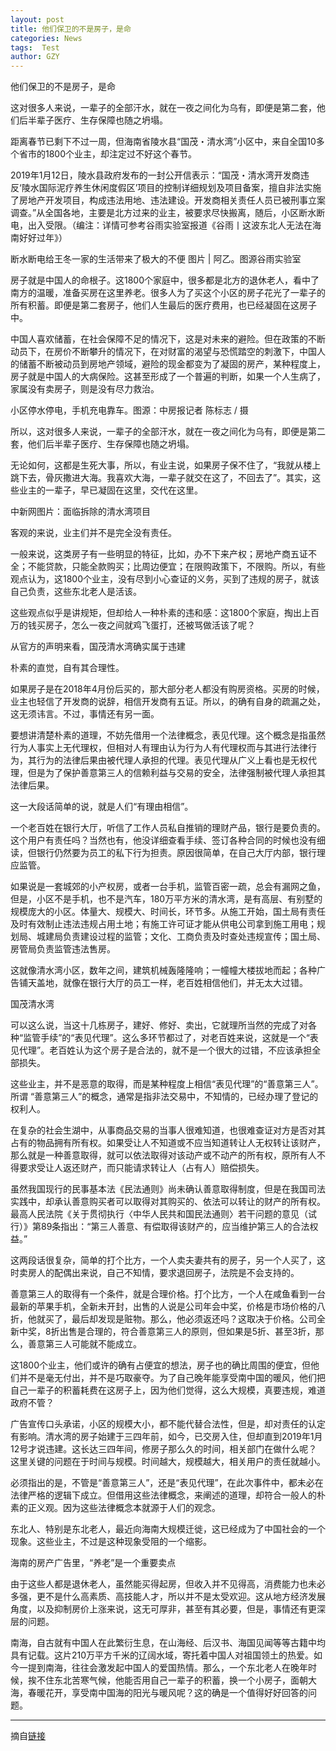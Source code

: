 ```yaml
---
layout: post
title: 他们保卫的不是房子，是命
categories: News
tags:  Test
author: GZY
---
```


他们保卫的不是房子，是命

这对很多人来说，一辈子的全部汗水，就在一夜之间化为乌有，即便是第二套，他们后半辈子医疗、生存保障也随之坍塌。

距离春节已剩下不过一周，但海南省陵水县“国茂・清水湾”小区中，来自全国10多个省市的1800个业主，却注定过不好这个春节。

2019年1月12日，陵水县政府发布的一封公开信表示：“国茂・清水湾开发商违反‘陵水国际泥疗养生休闲度假区’项目的控制详细规划及项目备案，擅自非法实施了房地产开发项目，构成违法用地、违法建设。开发商相关责任人员已被刑事立案调查。”从全国各地，主要是北方过来的业主，被要求尽快搬离，随后，小区断水断电，出入受限。（编注：详情可参考谷雨实验室报道《谷雨丨这波东北人无法在海南好好过年》）

断水断电给王冬一家的生活带来了极大的不便 图片 | 阿乙。图源谷雨实验室

房子就是中国人的命根子。这1800个家庭中，很多都是北方的退休老人，看中了南方的温暖，准备买房在这里养老。很多人为了买这个小区的房子花光了一辈子的所有积蓄。即便是第二套房子，他们人生最后的医疗费用，也已经凝固在这房子中。

中国人喜欢储蓄，在社会保障不足的情况下，这是对未来的避险。但在政策的不断动员下，在房价不断攀升的情况下，在对财富的渴望与恐慌踏空的刺激下，中国人的储蓄不断被动员到房地产领域，避险的现金都变为了凝固的房产，某种程度上，房子就是中国人的大病保险。这甚至形成了一个普遍的判断，如果一个人生病了，家属没有卖房子，则是没有尽力救治。

小区停水停电，手机充电靠车。图源：中房报记者 陈标志 / 摄

所以，这对很多人来说，一辈子的全部汗水，就在一夜之间化为乌有，即便是第二套，他们后半辈子医疗、生存保障也随之坍塌。

无论如何，这都是生死大事，所以，有业主说，如果房子保不住了，“我就从楼上跳下去，骨灰撒进大海。我喜欢大海，一辈子就交在这了，不回去了”。其实，这些业主的一辈子，早已凝固在这里，交代在这里。

中新网图片：面临拆除的清水湾项目

客观的来说，业主们并不是完全没有责任。

一般来说，这类房子有一些明显的特征，比如，办不下来产权；房地产商五证不全；不能贷款，只能全款购买；比周边便宜；在限购政策下，不限购。所以，有些观点认为，这1800个业主，没有尽到小心查证的义务，买到了违规的房子，就该自己负责，这些东北老人是活该。

这些观点似乎是讲规矩，但却给人一种朴素的违和感：这1800个家庭，掏出上百万的钱买房子，怎么一夜之间就鸡飞蛋打，还被骂做活该了呢？

从官方的声明来看，国茂清水湾确实属于违建

朴素的直觉，自有其合理性。

如果房子是在2018年4月份后买的，那大部分老人都没有购房资格。买房的时候，业主也轻信了开发商的说辞，相信开发商有五证。所以，的确有自身的疏漏之处，这无须讳言。不过，事情还有另一面。

要想讲清楚朴素的道理，不妨先借用一个法律概念，表见代理。这个概念是指虽然行为人事实上无代理权，但相对人有理由认为行为人有代理权而与其进行法律行为，其行为的法律后果由被代理人承担的代理。表见代理从广义上看也是无权代理，但是为了保护善意第三人的信赖利益与交易的安全，法律强制被代理人承担其法律后果。

这一大段话简单的说，就是人们“有理由相信”。

一个老百姓在银行大厅，听信了工作人员私自推销的理财产品，银行是要负责的。这个用户有责任吗？当然也有，他没详细查看手续、签订各种合同的时候也没有细读，但银行仍然要为员工的私下行为担责。原因很简单，在自己大厅内部，银行理应监管。

如果说是一套城郊的小产权房，或者一台手机，监管百密一疏，总会有漏网之鱼，但是，小区不是手机，也不是汽车，180万平方米的清水湾，是有高层、有别墅的规模庞大的小区。体量大、规模大、时间长，环节多。从施工开始，国土局有责任及时有效制止违法违规占用土地；有施工许可证才能从供电公司拿到施工用电；规划局、城建局负责建设过程的监管；文化、工商负责及时查处违规宣传；国土局、房管局负责监管违法售房。

这就像清水湾小区，数年之间，建筑机械轰隆隆响；一幢幢大楼拔地而起；各种广告铺天盖地，就像在银行大厅的员工一样，老百姓相信他们，并无太大过错。

国茂清水湾

可以这么说，当这十几栋房子，建好、修好、卖出，它就理所当然的完成了对各种“监管手续”的“表见代理”。这么多环节都过了，对老百姓来说，这就是一个“表见代理”。老百姓认为这个房子是合法的，就不是一个很大的过错，不应该承担全部损失。

这些业主，并不是恶意的取得，而是某种程度上相信“表见代理”的“善意第三人”。所谓 “善意第三人”的概念，通常是指非法交易中，不知情的，已经办理了登记的权利人。

在复杂的社会生湖中，从事商品交易的当事人很难知道，也很难查证对方是否对其占有的物品拥有所有权。如果受让人不知道或不应当知道转让人无权转让该财产，那么就是一种善意取得，就可以依法取得对该动产或不动产的所有权，原所有人不得要求受让人返还财产，而只能请求转让人（占有人）赔偿损失。

虽然我国现行的民事基本法《民法通则》尚未确认善意取得制度，但是在我国司法实践中，却承认善意购买者可以取得对其购买的、依法可以转让的财产的所有权。最高人民法院《关于贯彻执行〈中华人民共和国民法通则〉若干问题的意见（试行）》第89条指出：“第三人善意、有偿取得该财产的，应当维护第三人的合法权益。”

这两段话很复杂，简单的打个比方，一个人卖夫妻共有的房子，另一个人买了，这时卖房人的配偶出来说，自己不知情，要求退回房子，法院是不会支持的。

善意第三人的取得有一个条件，就是合理价格。打个比方，一个人在咸鱼看到一台最新的苹果手机，全新未开封，出售的人说是公司年会中奖，价格是市场价格的八折，他就买了，最后却发现是赃物。那么，他必须返还吗？这取决于价格。公司全新中奖，8折出售是合理的，符合善意第三人的原则，但如果是5折、甚至3折，那么，善意第三人可能就不能成立。

这1800个业主，他们或许的确有占便宜的想法，房子也的确比周围的便宜，但他们并不是毫无付出，并不是巧取豪夺。为了自己晚年能享受南中国的暖风，他们把自己一辈子的积蓄耗费在这房子上，因为他们觉得，这么大规模，真要违规，难道政府不管？

广告宣传口头承诺，小区的规模大小，都不能代替合法性，但是，却对责任的认定有影响。清水湾的房子始建于三四年前，如今，已交房入住，但却直到2019年1月12号才说违建。这长达三四年间，修房子那么久的时间，相关部门在做什么呢？这里关键的问题在于时间与规模。时间越大，规模越大，相关用户的责任就越小。

必须指出的是，不管是“善意第三人”，还是“表见代理”，在此次事件中，都未必在法律严格的逻辑下成立。但借用这些法律概念，来阐述的道理，却符合一般人的朴素的正义观。因为这些法律概念本就源于人们的观念。

东北人、特别是东北老人，最近向海南大规模迁徙，这已经成为了中国社会的一个现象。这些业主，不过是这种现象受阻的一个缩影。

海南的房产广告里，“养老”是一个重要卖点

由于这些人都是退休老人，虽然能买得起房，但收入并不见得高，消费能力也未必多强，更不是什么高素质、高技能人才，所以并不是太受欢迎。这从地方经济发展角度，以及抑制房价上涨来说，这无可厚非，甚至有其必要，但是，事情还有更深层的问题。

南海，自古就有中国人在此繁衍生息，在山海经、后汉书、海国见闻等等古籍中均具有记载。这片210万平方千米的辽阔水域，寄托着中国人对祖国领土的热爱。如今一提到南海，往往会激发起中国人的爱国热情。那么，一个东北老人在晚年时候，挨不住东北苦寒气候，他能否用自己一辈子的积蓄，换一个小房子，面朝大海，春暖花开，享受南中国海的阳光与暖风呢？这的确是一个值得好好回答的问题。

*****

摘自[链接](http://dajia.qq.com/original/category/lyj20190130.html)